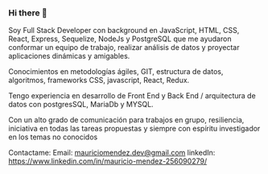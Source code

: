 ### Hi there 👋

<!--
**emauriciomendez/emauriciomendez** is a ✨ _special_ ✨ repository because its `README.md` (this file) appears on your GitHub profile.

Here are some ideas to get you started:

- 🔭 I’m currently working on ...
- 🌱 I’m currently learning ...
- 👯 I’m looking to collaborate on ...
- 🤔 I’m looking for help with ...
- 💬 Ask me about ...
- 📫 How to reach me: ...
- 😄 Pronouns: ...
- ⚡ Fun fact: ...
-->
Soy Full Stack Developer con background en JavaScript, HTML, CSS, React, Express, Sequelize, NodeJs y PostgreSQL que me ayudaron conformar un equipo de trabajo, realizar análisis de datos y proyectar aplicaciones dinámicas y amigables.

Conocimientos en metodologías ágiles, GIT, estructura de datos, algoritmos, frameworks CSS, javascript, React, Redux.

Tengo experiencia en desarrollo de Front End y Back End / arquitectura de datos con postgresSQL, MariaDb y MYSQL.

Con un alto grado de comunicación para trabajos en grupo, resiliencia, iniciativa en todas las tareas propuestas y siempre con espíritu investigador en los temas no conocidos

Contactame: Email: mauriciomendez.dev@gmail.com linkedIn: https://www.linkedin.com/in/mauricio-mendez-256090279/
